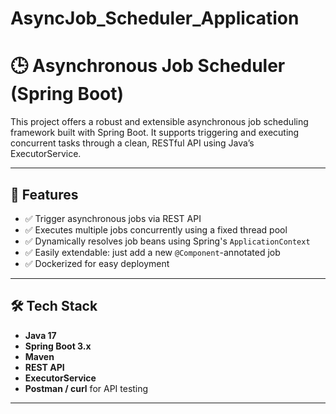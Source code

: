 # AsyncJob_Scheduler_Application

# 🕒 Asynchronous Job Scheduler (Spring Boot)

This project offers a robust and extensible asynchronous job scheduling framework built with Spring Boot. It supports triggering and executing concurrent tasks through a clean, RESTful API using Java’s ExecutorService.

---

## 🚀 Features

- ✅ Trigger asynchronous jobs via REST API
- ✅ Executes multiple jobs concurrently using a fixed thread pool
- ✅ Dynamically resolves job beans using Spring's `ApplicationContext`
- ✅ Easily extendable: just add a new `@Component`-annotated job
- ✅ Dockerized for easy deployment

---

## 🛠 Tech Stack

- **Java 17**
- **Spring Boot 3.x**
- **Maven**
- **REST API**
- **ExecutorService**
- **Postman / curl** for API testing

---


